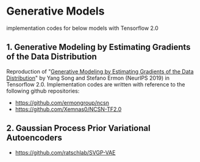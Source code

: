 # Generative Models

implementation codes for below models with Tensorflow 2.0

## 1. Generative Modeling by Estimating Gradients of the Data Distribution
Reproduction of "[Generative Modeling by Estimating Gradients of the Data Distribution](https://arxiv.org/abs/1907.05600)" by Yang Song and Stefano Ermon (NeurIPS 2019) in Tensorflow 2.0.
Implementation codes are written with reference to the following github repositories:
- https://github.com/ermongroup/ncsn
- https://github.com/Xemnas0/NCSN-TF2.0

## 2. Gaussian Process Prior Variational Autoencoders
- https://github.com/ratschlab/SVGP-VAE